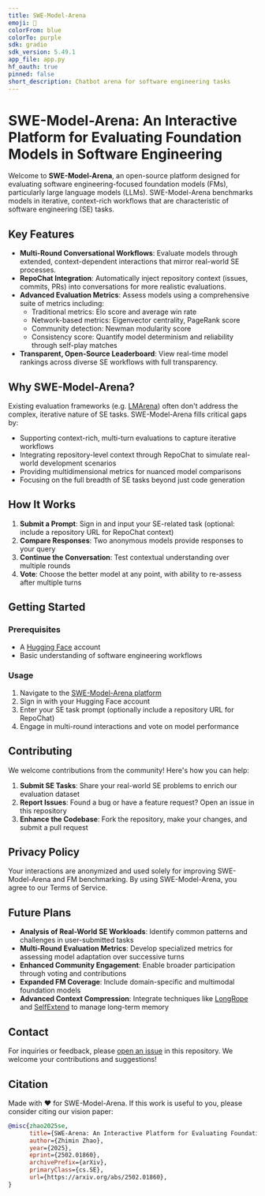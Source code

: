 ```yaml
---
title: SWE-Model-Arena
emoji: 🎯
colorFrom: blue
colorTo: purple
sdk: gradio
sdk_version: 5.49.1
app_file: app.py
hf_oauth: true
pinned: false
short_description: Chatbot arena for software engineering tasks
---
```


# SWE-Model-Arena: An Interactive Platform for Evaluating Foundation Models in Software Engineering

Welcome to **SWE-Model-Arena**, an open-source platform designed for evaluating software engineering-focused foundation models (FMs), particularly large language models (LLMs). SWE-Model-Arena benchmarks models in iterative, context-rich workflows that are characteristic of software engineering (SE) tasks.

## Key Features

- **Multi-Round Conversational Workflows**: Evaluate models through extended, context-dependent interactions that mirror real-world SE processes.
- **RepoChat Integration**: Automatically inject repository context (issues, commits, PRs) into conversations for more realistic evaluations.
- **Advanced Evaluation Metrics**: Assess models using a comprehensive suite of metrics including:
  - Traditional metrics: Elo score and average win rate
  - Network-based metrics: Eigenvector centrality, PageRank score
  - Community detection: Newman modularity score
  - Consistency score: Quantify model determinism and reliability through self-play matches
- **Transparent, Open-Source Leaderboard**: View real-time model rankings across diverse SE workflows with full transparency.

## Why SWE-Model-Arena?

Existing evaluation frameworks (e.g. [LMArena](https://lmarena.ai)) often don't address the complex, iterative nature of SE tasks. SWE-Model-Arena fills critical gaps by:

- Supporting context-rich, multi-turn evaluations to capture iterative workflows
- Integrating repository-level context through RepoChat to simulate real-world development scenarios
- Providing multidimensional metrics for nuanced model comparisons
- Focusing on the full breadth of SE tasks beyond just code generation

## How It Works

1. **Submit a Prompt**: Sign in and input your SE-related task (optional: include a repository URL for RepoChat context)
2. **Compare Responses**: Two anonymous models provide responses to your query
3. **Continue the Conversation**: Test contextual understanding over multiple rounds
4. **Vote**: Choose the better model at any point, with ability to re-assess after multiple turns

## Getting Started

### Prerequisites

- A [Hugging Face](https://huggingface.co) account
- Basic understanding of software engineering workflows

### Usage

1. Navigate to the [SWE-Model-Arena platform](https://huggingface.co/spaces/SE-Arena/SWE-Model-Arena)
2. Sign in with your Hugging Face account
3. Enter your SE task prompt (optionally include a repository URL for RepoChat)
4. Engage in multi-round interactions and vote on model performance

## Contributing

We welcome contributions from the community! Here's how you can help:

1. **Submit SE Tasks**: Share your real-world SE problems to enrich our evaluation dataset
2. **Report Issues**: Found a bug or have a feature request? Open an issue in this repository
3. **Enhance the Codebase**: Fork the repository, make your changes, and submit a pull request

## Privacy Policy

Your interactions are anonymized and used solely for improving SWE-Model-Arena and FM benchmarking. By using SWE-Model-Arena, you agree to our Terms of Service.

## Future Plans

- **Analysis of Real-World SE Workloads**: Identify common patterns and challenges in user-submitted tasks
- **Multi-Round Evaluation Metrics**: Develop specialized metrics for assessing model adaptation over successive turns
- **Enhanced Community Engagement**: Enable broader participation through voting and contributions
- **Expanded FM Coverage**: Include domain-specific and multimodal foundation models
- **Advanced Context Compression**: Integrate techniques like [LongRope](https://github.com/microsoft/LongRoPE) and [SelfExtend](https://github.com/datamllab/LongLM) to manage long-term memory

## Contact

For inquiries or feedback, please [open an issue](https://github.com/SE-Arena/SWE-Model-Arena/issues/new) in this repository. We welcome your contributions and suggestions!

## Citation

Made with ❤️ for SWE-Model-Arena. If this work is useful to you, please consider citing our vision paper:

```bibtex
@misc{zhao2025se,
      title={SWE-Arena: An Interactive Platform for Evaluating Foundation Models in Software Engineering}, 
      author={Zhimin Zhao},
      year={2025},
      eprint={2502.01860},
      archivePrefix={arXiv},
      primaryClass={cs.SE},
      url={https://arxiv.org/abs/2502.01860}, 
}
```